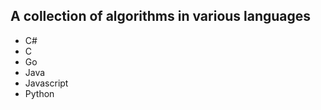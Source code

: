 ## A collection of algorithms in various languages

-   C#
-   C
-   Go
-   Java
-   Javascript
-   Python
